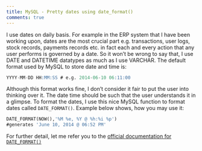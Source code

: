 ```yaml
---
title: MySQL - Pretty dates using date_format()
comments: true
---
```


I use dates on daily basis. For example in the ERP system that I have been working upon, dates are the most crucial part e.g. transactions, user logs, stock records, payments records etc. in fact each and every action that any user performs is governed by a date. So it won’t be wrong to say that, I use DATE and DATETIME datatypes as much as I use VARCHAR. The default format used by MySQL to store date and time is:

```sql
YYYY-MM-DD HH:MM:SS # e.g. 2014-06-10 06:11:00
```

Although this format works fine, I don’t consider it fair to put the user into thinking over it. The date time should be such that the user understands it in a glimpse. To format the dates, I use this nice MySQL function to format dates called `DATE_FORMAT()`. Example below shows, how you may use it:

```sql
DATE_FORMAT(NOW(),'%M %e, %Y @ %h:%i %p')
#generates 'June 10, 2014 @ 06:52 PM'
```

For further detail, let me refer you to the [official documentation for `DATE_FORMAT()`](http://dev.mysql.com/doc/refman/5.5/en/date-and-time-functions.html#function_date-format)
